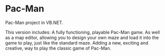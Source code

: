 # Pac-Man
Pac-Man project in VB.NET.

This version includes:
A fully functioning, playable Pac-Man game.
As well as a map editor, allowing you to design your own maze and load it into the game to play, just like the standard maze. Adding a new, exciting and creative, way to play the classic game of Pac-Man.
